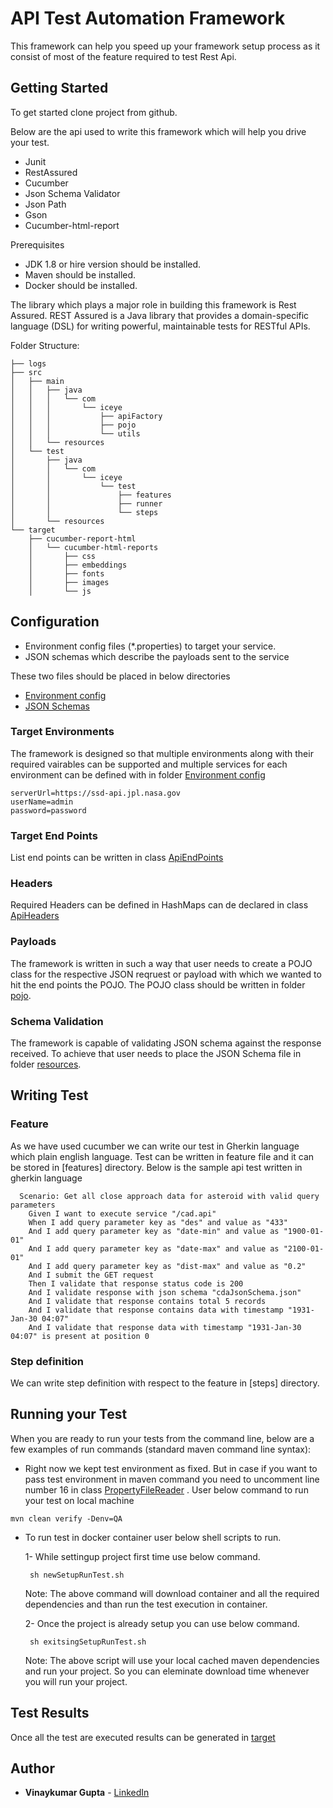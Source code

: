 # API Test Automation Framework

This framework can  help you speed up your framework setup process as it consist of most of the feature required to test Rest Api.

## Getting Started

To get started clone project from github. 

Below are the api used to write this framework which will help you drive your test.
* Junit
* RestAssured
* Cucumber
* Json Schema Validator
* Json Path
* Gson
* Cucumber-html-report

Prerequisites

* JDK 1.8 or hire version should be installed.
* Maven should be installed.
* Docker should be installed.

The library which plays a major role in building this framework is Rest Assured.  REST Assured is a Java library that provides a domain-specific language (DSL) for writing powerful, maintainable tests for RESTful APIs.

Folder Structure:
```
├── logs
├── src
│   ├── main
│   │   ├── java
│   │   │   └── com
│   │   │       └── iceye
│   │   │           ├── apiFactory
│   │   │           ├── pojo
│   │   │           └── utils
│   │   └── resources
│   └── test
│       ├── java
│       │   └── com
│       │       └── iceye
│       │           └── test
│       │               ├── features
│       │               ├── runner
│       │               └── steps
│       └── resources
└── target
    ├── cucumber-report-html
    │   └── cucumber-html-reports
    │       ├── css
    │       ├── embeddings
    │       ├── fonts
    │       ├── images
    │       └── js

```

## Configuration

* Environment config files (*.properties) to target your service.
* JSON schemas which describe the payloads sent to the service

These two files should be placed in below directories
* [Environment config](https://github.com/vinaygupta2050/ApiTestAutomationFramework/tree/master/src/main/resources)
* [JSON Schemas](https://github.com/vinaygupta2050/ApiTestAutomationFramework/tree/master/src/test/resources)

### Target Environments
The framework is designed so that multiple environments along with their required vairables can be supported and multiple services for each environment can be defined with in folder [Environment config](https://github.com/vinaygupta2050/ApiTestAutomationFramework/tree/master/src/main/resources) 
```
serverUrl=https://ssd-api.jpl.nasa.gov
userName=admin
password=password
```
### Target End Points
List end points can be written in class [ApiEndPoints](https://github.com/vinaygupta2050/ApiTestAutomationFramework/blob/master/src/main/java/com/api/apiFactory/ApiEndPoints.java)  

### Headers
Required Headers can be defined in HashMaps can de declared in class [ApiHeaders](https://github.com/vinaygupta2050/ApiTestAutomationFramework/blob/master/src/main/java/com/api/apiFactory/ApiHeaders.java)

### Payloads
The framework is written in such a way that user needs to create a POJO class for the respective JSON reqruest or payload with which we wanted to hit the end points the POJO. The POJO class should be written in folder [pojo](https://github.com/vinaygupta2050/ApiTestAutomationFramework/tree/master/src/main/java/com/api/pojo).

### Schema Validation
The framework is capable of validating JSON schema against the response received. To achieve that user needs to place the JSON Schema file in folder [resources](https://github.com/vinaygupta2050/ApiTestAutomationFramework/tree/master/src/test/resources).

## Writing Test

### Feature
As we have used cucumber we can write our test in Gherkin language which plain english language. Test can be written in feature file and it can be stored in [features] directory. Below is the sample api test written in gherkin language
```
  Scenario: Get all close approach data for asteroid with valid query parameters
    Given I want to execute service "/cad.api"
    When I add query parameter key as "des" and value as "433"
    And I add query parameter key as "date-min" and value as "1900-01-01"
    And I add query parameter key as "date-max" and value as "2100-01-01"
    And I add query parameter key as "dist-max" and value as "0.2"
    And I submit the GET request
    Then I validate that response status code is 200
    And I validate response with json schema "cdaJsonSchema.json"
    And I validate that response contains total 5 records
    And I validate that response contains data with timestamp "1931-Jan-30 04:07"
    And I validate that response data with timestamp "1931-Jan-30 04:07" is present at position 0

```
### Step definition
We can write step definition with respect to the feature in [steps] directory.

## Running your Test
When you are ready to run your tests from the command line, below are a few examples of run commands (standard maven command line syntax):

* Right now we kept test environment as fixed. But in case if you want to pass test environment in maven command  you need to uncomment line number 16 in class [PropertyFileReader](https://github.com/vinaygupta2050/ApiTestAutomationFramework/blob/master/src/main/java/com/api/utils/PropertyFileReader.java) . User below command to run your test on local machine
```
mvn clean verify -Denv=QA
```
* To run test in docker container user below shell scripts to run.

    1- While settingup project first time use below command.
       
       sh newSetupRunTest.sh
    Note: The above command will download container and all the required dependencies and than run the test execution in container.
    
    2- Once the project is already setup you can use below command.
       
       sh exitsingSetupRunTest.sh        
    Note: The above script will use your local cached maven dependencies and run your project. So you can eleminate download time whenever you will run your project.
    
## Test Results

Once all the test are executed results can be generated in [target](https://github.com/vinaygupta2050/ApiTestAutomationFramework/tree/master/test-output/Report)

## Author

* **Vinaykumar Gupta** - [LinkedIn](https://in.linkedin.com/in/vinaygupta2050)
